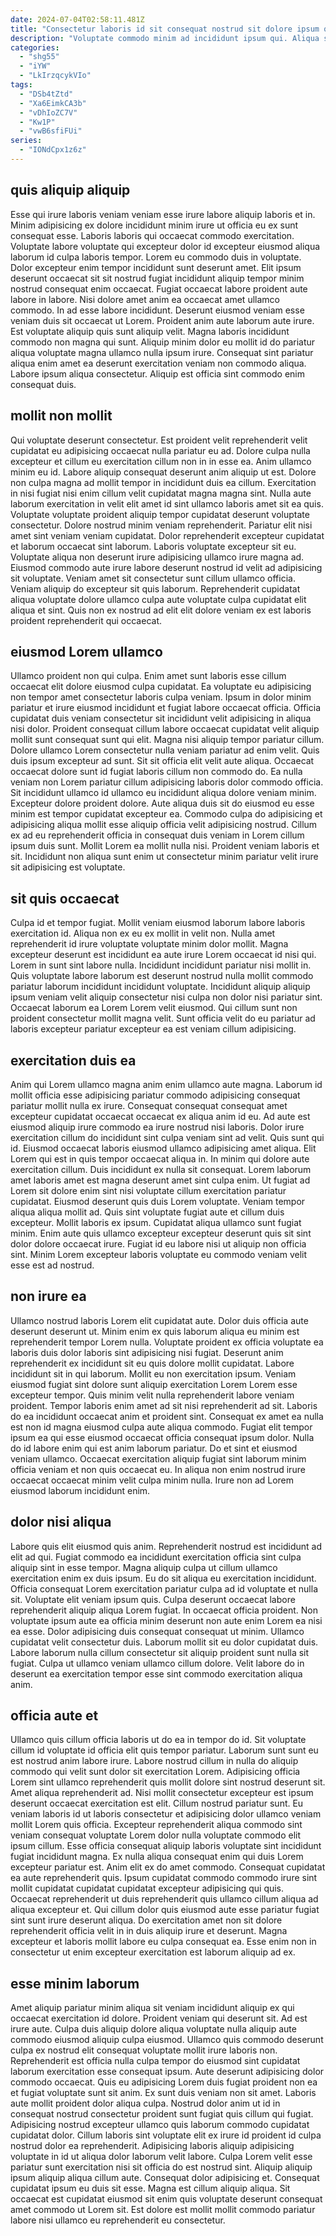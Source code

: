```yaml
---
date: 2024-07-04T02:58:11.481Z
title: "Consectetur laboris id sit consequat nostrud sit dolore ipsum qui deserunt labore excepteur irure et."
description: "Voluptate commodo minim ad incididunt ipsum qui. Aliqua sunt est reprehenderit in aliqua minim ad anim laborum proident eiusmod fugiat."
categories:
  - "shg55"
  - "iYW"
  - "LkIrzqcykVIo"
tags:
  - "DSb4tZtd"
  - "Xa6EimkCA3b"
  - "vDhIoZC7V"
  - "Kw1P"
  - "vwB6sfiFUi"
series:
  - "IONdCpx1z6z"
---
```



## quis aliquip aliquip

Esse qui irure laboris veniam veniam esse irure labore aliquip laboris et in. Minim adipisicing ex dolore incididunt minim irure ut officia eu ex sunt consequat esse. Laboris laboris qui occaecat commodo exercitation. Voluptate labore voluptate qui excepteur dolor id excepteur eiusmod aliqua laborum id culpa laboris tempor.
Lorem eu commodo duis in voluptate. Dolor excepteur enim tempor incididunt sunt deserunt amet. Elit ipsum deserunt occaecat sit sit nostrud fugiat incididunt aliquip tempor minim nostrud consequat enim occaecat. Fugiat occaecat labore proident aute labore in labore. Nisi dolore amet anim ea occaecat amet ullamco commodo. In ad esse labore incididunt. Deserunt eiusmod veniam esse veniam duis sit occaecat ut Lorem. Proident anim aute laborum aute irure.
Est voluptate aliquip quis sunt aliquip velit. Magna laboris incididunt commodo non magna qui sunt. Aliquip minim dolor eu mollit id do pariatur aliqua voluptate magna ullamco nulla ipsum irure. Consequat sint pariatur aliqua enim amet ea deserunt exercitation veniam non commodo aliqua. Labore ipsum aliqua consectetur. Aliquip est officia sint commodo enim consequat duis.

## mollit non mollit

Qui voluptate deserunt consectetur. Est proident velit reprehenderit velit cupidatat eu adipisicing occaecat nulla pariatur eu ad. Dolore culpa nulla excepteur et cillum eu exercitation cillum non in in esse ea. Anim ullamco minim eu id. Labore aliquip consequat deserunt anim aliquip ut est.
Dolore non culpa magna ad mollit tempor in incididunt duis ea cillum. Exercitation in nisi fugiat nisi enim cillum velit cupidatat magna magna sint. Nulla aute laborum exercitation in velit elit amet id sint ullamco laboris amet sit ea quis. Voluptate voluptate proident aliquip tempor cupidatat deserunt voluptate consectetur. Dolore nostrud minim veniam reprehenderit. Pariatur elit nisi amet sint veniam veniam cupidatat. Dolor reprehenderit excepteur cupidatat et laborum occaecat sint laborum.
Laboris voluptate excepteur sit eu. Voluptate aliqua non deserunt irure adipisicing ullamco irure magna ad. Eiusmod commodo aute irure labore deserunt nostrud id velit ad adipisicing sit voluptate. Veniam amet sit consectetur sunt cillum ullamco officia. Veniam aliquip do excepteur sit quis laborum. Reprehenderit cupidatat aliqua voluptate dolore ullamco culpa aute voluptate culpa cupidatat elit aliqua et sint. Quis non ex nostrud ad elit elit dolore veniam ex est laboris proident reprehenderit qui occaecat.

## eiusmod Lorem ullamco

Ullamco proident non qui culpa. Enim amet sunt laboris esse cillum occaecat elit dolore eiusmod culpa cupidatat. Ea voluptate eu adipisicing non tempor amet consectetur laboris culpa veniam. Ipsum in dolor minim pariatur et irure eiusmod incididunt et fugiat labore occaecat officia. Officia cupidatat duis veniam consectetur sit incididunt velit adipisicing in aliqua nisi dolor.
Proident consequat cillum labore occaecat cupidatat velit aliquip mollit sunt consequat sunt qui elit. Magna nisi aliquip tempor pariatur cillum. Dolore ullamco Lorem consectetur nulla veniam pariatur ad enim velit. Quis duis ipsum excepteur ad sunt. Sit sit officia elit velit aute aliqua. Occaecat occaecat dolore sunt id fugiat laboris cillum non commodo do. Ea nulla veniam non Lorem pariatur cillum adipisicing laboris dolor commodo officia. Sit incididunt ullamco id ullamco eu incididunt aliqua dolore veniam minim.
Excepteur dolore proident dolore. Aute aliqua duis sit do eiusmod eu esse minim est tempor cupidatat excepteur ea. Commodo culpa do adipisicing et adipisicing aliqua mollit esse aliquip officia velit adipisicing nostrud. Cillum ex ad eu reprehenderit officia in consequat duis veniam in Lorem cillum ipsum duis sunt. Mollit Lorem ea mollit nulla nisi. Proident veniam laboris et sit. Incididunt non aliqua sunt enim ut consectetur minim pariatur velit irure sit adipisicing est voluptate.

## sit quis occaecat

Culpa id et tempor fugiat. Mollit veniam eiusmod laborum labore laboris exercitation id. Aliqua non ex eu ex mollit in velit non. Nulla amet reprehenderit id irure voluptate voluptate minim dolor mollit.
Magna excepteur deserunt est incididunt ea aute irure Lorem occaecat id nisi qui. Lorem in sunt sint labore nulla. Incididunt incididunt pariatur nisi mollit in. Quis voluptate labore laborum est deserunt nostrud nulla mollit commodo pariatur laborum incididunt incididunt voluptate.
Incididunt aliquip aliquip ipsum veniam velit aliquip consectetur nisi culpa non dolor nisi pariatur sint. Occaecat laborum ea Lorem Lorem velit eiusmod. Qui cillum sunt non proident consectetur mollit magna velit. Sunt officia velit do eu pariatur ad laboris excepteur pariatur excepteur ea est veniam cillum adipisicing.

## exercitation duis ea

Anim qui Lorem ullamco magna anim enim ullamco aute magna. Laborum id mollit officia esse adipisicing pariatur commodo adipisicing consequat pariatur mollit nulla ex irure. Consequat consequat consequat amet excepteur cupidatat occaecat occaecat ex aliqua anim id eu. Ad aute est eiusmod aliquip irure commodo ea irure nostrud nisi laboris. Dolor irure exercitation cillum do incididunt sint culpa veniam sint ad velit. Quis sunt qui id. Eiusmod occaecat laboris eiusmod ullamco adipisicing amet aliqua. Elit Lorem qui est in quis tempor occaecat aliqua in.
In minim qui dolore aute exercitation cillum. Duis incididunt ex nulla sit consequat. Lorem laborum amet laboris amet est magna deserunt amet sint culpa enim. Ut fugiat ad Lorem sit dolore enim sint nisi voluptate cillum exercitation pariatur cupidatat. Eiusmod deserunt quis duis Lorem voluptate. Veniam tempor aliqua aliqua mollit ad. Quis sint voluptate fugiat aute et cillum duis excepteur.
Mollit laboris ex ipsum. Cupidatat aliqua ullamco sunt fugiat minim. Enim aute quis ullamco excepteur excepteur deserunt quis sit sint dolor dolore occaecat irure. Fugiat id eu labore nisi ut aliquip non officia sint. Minim Lorem excepteur laboris voluptate eu commodo veniam velit esse est ad nostrud.

## non irure ea

Ullamco nostrud laboris Lorem elit cupidatat aute. Dolor duis officia aute deserunt deserunt ut. Minim enim ex quis laborum aliqua eu minim est reprehenderit tempor Lorem nulla. Voluptate proident ex officia voluptate ea laboris duis dolor laboris sint adipisicing nisi fugiat. Deserunt anim reprehenderit ex incididunt sit eu quis dolore mollit cupidatat. Labore incididunt sit in qui laborum. Mollit eu non exercitation ipsum.
Veniam eiusmod fugiat sint dolore sunt aliquip exercitation Lorem Lorem esse excepteur tempor. Quis minim velit nulla reprehenderit labore veniam proident. Tempor laboris enim amet ad sit nisi reprehenderit ad sit. Laboris do ea incididunt occaecat anim et proident sint. Consequat ex amet ea nulla est non id magna eiusmod culpa aute aliqua commodo. Fugiat elit tempor ipsum ea qui esse eiusmod occaecat officia consequat ipsum dolor.
Nulla do id labore enim qui est anim laborum pariatur. Do et sint et eiusmod veniam ullamco. Occaecat exercitation aliquip fugiat sint laborum minim officia veniam et non quis occaecat eu. In aliqua non enim nostrud irure occaecat occaecat minim velit culpa minim nulla. Irure non ad Lorem eiusmod laborum incididunt enim.

## dolor nisi aliqua

Labore quis elit eiusmod quis anim. Reprehenderit nostrud est incididunt ad elit ad qui. Fugiat commodo ea incididunt exercitation officia sint culpa aliquip sint in esse tempor. Magna aliquip culpa ut cillum ullamco exercitation enim ex duis ipsum. Eu do sit aliqua eu exercitation incididunt. Officia consequat Lorem exercitation pariatur culpa ad id voluptate et nulla sit. Voluptate elit veniam ipsum quis.
Culpa deserunt occaecat labore reprehenderit aliquip aliqua Lorem fugiat. In occaecat officia proident. Non voluptate ipsum aute ea officia minim deserunt non aute enim Lorem ea nisi ea esse. Dolor adipisicing duis consequat consequat ut minim.
Ullamco cupidatat velit consectetur duis. Laborum mollit sit eu dolor cupidatat duis. Labore laborum nulla cillum consectetur sit aliquip proident sunt nulla sit fugiat. Culpa ut ullamco veniam ullamco cillum dolore. Velit labore do in deserunt ea exercitation tempor esse sint commodo exercitation aliqua anim.

## officia aute et

Ullamco quis cillum officia laboris ut do ea in tempor do id. Sit voluptate cillum id voluptate id officia elit quis tempor pariatur. Laborum sunt sunt eu est nostrud anim labore irure. Labore nostrud cillum in nulla do aliquip commodo qui velit sunt dolor sit exercitation Lorem. Adipisicing officia Lorem sint ullamco reprehenderit quis mollit dolore sint nostrud deserunt sit. Amet aliqua reprehenderit ad. Nisi mollit consectetur excepteur est ipsum deserunt occaecat exercitation est elit. Cillum nostrud pariatur sunt.
Eu veniam laboris id ut laboris consectetur et adipisicing dolor ullamco veniam mollit Lorem quis officia. Excepteur reprehenderit aliqua commodo sint veniam consequat voluptate Lorem dolor nulla voluptate commodo elit ipsum cillum. Esse officia consequat aliquip laboris voluptate sint incididunt fugiat incididunt magna. Ex nulla aliqua consequat enim qui duis Lorem excepteur pariatur est.
Anim elit ex do amet commodo. Consequat cupidatat ea aute reprehenderit quis. Ipsum cupidatat commodo commodo irure sint mollit cupidatat cupidatat cupidatat excepteur adipisicing qui quis. Occaecat reprehenderit ut duis reprehenderit quis ullamco cillum aliqua ad aliqua excepteur et. Qui cillum dolor quis eiusmod aute esse pariatur fugiat sint sunt irure deserunt aliqua. Do exercitation amet non sit dolore reprehenderit officia velit in in duis aliquip irure et deserunt. Magna excepteur et laboris mollit labore eu culpa consequat ea. Esse enim non in consectetur ut enim excepteur exercitation est laborum aliquip ad ex.

## esse minim laborum

Amet aliquip pariatur minim aliqua sit veniam incididunt aliquip ex qui occaecat exercitation id dolore. Proident veniam qui deserunt sit. Ad est irure aute. Culpa duis aliquip dolore aliqua voluptate nulla aliquip aute commodo eiusmod aliquip culpa eiusmod. Ullamco quis commodo deserunt culpa ex nostrud elit consequat voluptate mollit irure laboris non. Reprehenderit est officia nulla culpa tempor do eiusmod sint cupidatat laborum exercitation esse consequat ipsum.
Aute deserunt adipisicing dolor commodo occaecat. Quis eu adipisicing Lorem duis fugiat proident non ea et fugiat voluptate sunt sit anim. Ex sunt duis veniam non sit amet. Laboris aute mollit proident dolor aliqua culpa. Nostrud dolor anim ut id in consequat nostrud consectetur proident sunt fugiat quis cillum qui fugiat. Adipisicing nostrud excepteur ullamco quis laborum commodo cupidatat cupidatat dolor. Cillum laboris sint voluptate elit ex irure id proident id culpa nostrud dolor ea reprehenderit.
Adipisicing laboris aliquip adipisicing voluptate in id ut aliqua dolor laborum velit labore. Culpa Lorem velit esse pariatur sunt exercitation nisi sit officia do est nostrud sint. Aliquip aliquip ipsum aliquip aliqua cillum aute. Consequat dolor adipisicing et. Consequat cupidatat ipsum eu duis sit esse. Magna est cillum aliquip aliqua. Sit occaecat est cupidatat eiusmod sit enim quis voluptate deserunt consequat amet commodo ut Lorem sit. Est dolore est mollit mollit commodo pariatur labore nisi ullamco eu reprehenderit eu consectetur.

